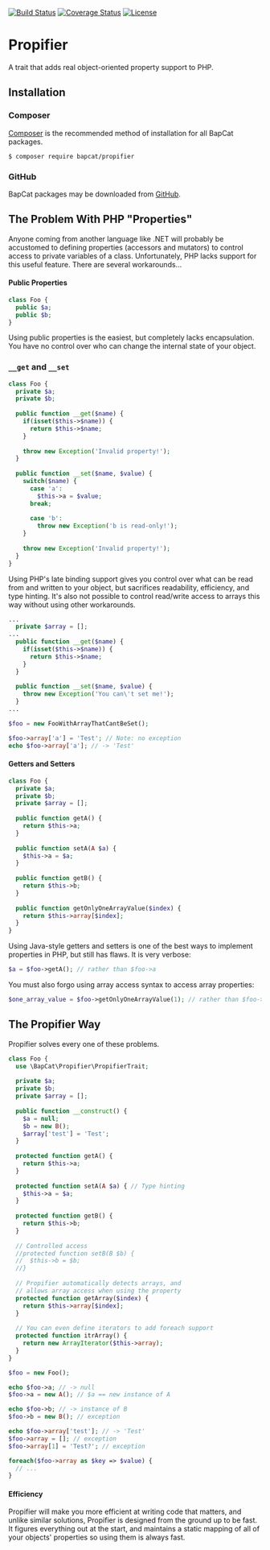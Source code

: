 [![Build Status](https://travis-ci.org/BapCat/Propifier.svg?branch=1.0.1)](https://travis-ci.org/BapCat/Propifier)
[![Coverage Status](https://coveralls.io/repos/BapCat/Propifier/badge.svg?branch=1.0.1)](https://coveralls.io/r/BapCat/Propifier?branch=1.0.1)
[![License](https://img.shields.io/packagist/l/BapCat/Propifier.svg)](https://img.shields.io/packagist/l/BapCat/Propifier.svg)

# Propifier
A trait that adds real object-oriented property support to PHP.

## Installation

### Composer
[Composer](https://getcomposer.org/) is the recommended method of installation for all BapCat packages.

```
$ composer require bapcat/propifier
```

### GitHub

BapCat packages may be downloaded from [GitHub](https://github.com/BapCat/Propifier/).

## The Problem With PHP "Properties"
Anyone coming from another language like .NET will probably be accustomed to defining properties (accessors and mutators) to
control access to private variables of a class.  Unfortunately, PHP lacks support for this useful feature.  There are several
workarounds...

#### Public Properties

```php
class Foo {
  public $a;
  public $b;
}
```

Using public properties is the easiest, but completely lacks encapsulation.  You have no control over who can change the
internal state of your object.

### `__get` and `__set`

```php
class Foo {
  private $a;
  private $b;
  
  public function __get($name) {
    if(isset($this->$name)) {
      return $this->$name;
    }
    
    throw new Exception('Invalid property!');
  }
  
  public function __set($name, $value) {
    switch($name) {
      case 'a':
        $this->a = $value;
      break;
      
      case 'b':
        throw new Exception('b is read-only!');
    }
    
    throw new Exception('Invalid property!');
  }
}
```

Using PHP's late binding support gives you control over what can be read from and written to your object, but sacrifices
readability, efficiency, and type hinting.  It's also not possible to control read/write access to arrays this way without
using other workarounds.

```php
...
  private $array = [];
...
  public function __get($name) {
    if(isset($this->$name)) {
      return $this->$name;
    }
  }
  
  public function __set($name, $value) {
    throw new Exception('You can\'t set me!');
  }
...

$foo = new FooWithArrayThatCantBeSet();

$foo->array['a'] = 'Test'; // Note: no exception
echo $foo->array['a']; // -> 'Test'
```

#### Getters and Setters

```php
class Foo {
  private $a;
  private $b;
  private $array = [];
  
  public function getA() {
    return $this->a;
  }
  
  public function setA(A $a) {
    $this->a = $a;
  }
  
  public function getB() {
    return $this->b;
  }
  
  public function getOnlyOneArrayValue($index) {
    return $this->array[$index];
  }
}
```

Using Java-style getters and setters is one of the best ways to implement properties in PHP, but still has flaws.  It is
very verbose:

```php
$a = $foo->getA(); // rather than $foo->a
```

You must also forgo using array access syntax to access array properties:

```php
$one_array_value = $foo->getOnlyOneArrayValue(1); // rather than $foo->array[1]
```

## The Propifier Way

Propifier solves every one of these problems.

```php
class Foo {
  use \BapCat\Propifier\PropifierTrait;
  
  private $a;
  private $b;
  private $array = [];
  
  public function __construct() {
    $a = null;
    $b = new B();
    $array['test'] = 'Test';
  }
  
  protected function getA() {
    return $this->a;
  }
  
  protected function setA(A $a) { // Type hinting
    $this->a = $a;
  }
  
  protected function getB() {
    return $this->b;
  }
  
  // Controlled access
  //protected function setB(B $b) {
  //  $this->b = $b;
  //}
  
  // Propifier automatically detects arrays, and
  // allows array access when using the property
  protected function getArray($index) {
    return $this->array[$index];
  }
  
  // You can even define iterators to add foreach support
  protected function itrArray() {
    return new ArrayIterator($this->array);
  }
}
```

```php
$foo = new Foo();

echo $foo->a; // -> null
$foo->a = new A(); // $a == new instance of A

echo $foo->b; // -> instance of B
$foo->b = new B(); // exception

echo $foo->array['test']; // -> 'Test'
$foo->array = []; // exception
$foo->array[1] = 'Test?'; // exception

foreach($foo->array as $key => $value) {
  // ...
}
```

#### Efficiency

Propifier will make you more efficient at writing code that matters, and unlike similar solutions, Propifier is
designed from the ground up to be fast.  It figures everything out at the start, and maintains a static mapping of all
of your objects' properties so using them is always fast.
